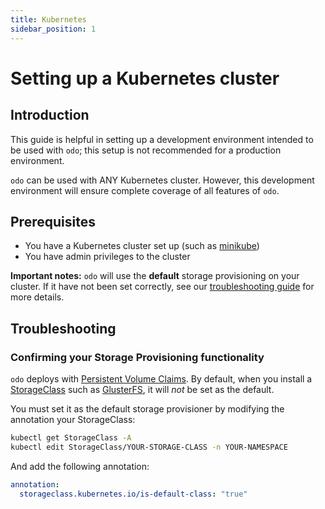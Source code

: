 ```yaml
---
title: Kubernetes
sidebar_position: 1
---
```


# Setting up a Kubernetes cluster

## Introduction

This guide is helpful in setting up a development environment intended to be used with `odo`; this setup is not recommended for a production environment.

`odo` can be used with ANY Kubernetes cluster. However, this development environment will ensure complete coverage of all features of `odo`.

## Prerequisites

* You have a Kubernetes cluster set up (such as [minikube](https://minikube.sigs.k8s.io/docs/start/))
* You have admin privileges to the cluster

**Important notes:** `odo` will use the __default__  storage provisioning on your cluster. If it have not been set correctly, see our [troubleshooting guide](/docs/getting-started/cluster-setup/kubernetes#troubleshooting) for more details.

## Troubleshooting

### Confirming your Storage Provisioning functionality

`odo` deploys with [Persistent Volume Claims](https://kubernetes.io/docs/concepts/storage/persistent-volumes/). By default, when you install a [StorageClass](https://kubernetes.io/docs/concepts/storage/storage-classes/) such as [GlusterFS](https://kubernetes.io/docs/concepts/storage/storage-classes/#glusterfs), it will *not* be set as the default.

You must set it as the default storage provisioner by modifying the annotation your StorageClass:

```sh
kubectl get StorageClass -A
kubectl edit StorageClass/YOUR-STORAGE-CLASS -n YOUR-NAMESPACE
```

And add the following annotation:

```yaml
annotation:
  storageclass.kubernetes.io/is-default-class: "true"
```
